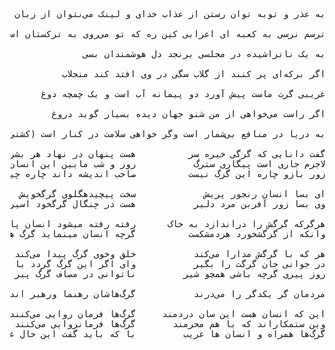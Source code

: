 <pre dir=rtl>

به عذر و توبه توان رستن از عذاب خدای و لینک می‌نتوان از زبان مردم

ترسم نرسی به کعبه ای اعرابی کین ره که تو می‌روی به ترکستان است

به یک ناتراشیده در مجلسی برنجد دل هوشمندان بسی

اگر برکه‌ای پر کنند از گلاب سگی در وی افتد کند منجلاب

غریبی گرت ماست پیش آورد دو پیمانه آب است و یک چمچه دوغ

اگر راست می‌خواهی از من شنو جهان دیده بسیار گوید دروغ

به دریا در منافع بی‌شمار است وگر خواهی سلامت در کنار است (کشتی‌ها در ساحل امن‌تر اند ولی کشتی را برای ماندن در ساحل نساختند)

گفت دانایی که گرگی خیره سر          هست پنهان در نهاد هر بشر
لاجرم جاری است پیگاری سترگ           روز و شب مابین این انسان وگرگ
زور بازو چاره این گرگ نیست          صاحب اندیشه داند چاره چیست

ای بسا انسان رنجور پریش             سخت پیچیدهگلوی گرگخویش
وی بسا زور آفربن مرد دلیر           هست در چنگال گرگخود اسیر

هرگرکه گرگش را دراندازد به خاک      رفته رفته میشود انسان پاک
وانکه از گرگشخورد هردمشکست          گرچه انسان مینماید گرگ هست

هر که با گرگش مدارا می‌کند           خلق وخوی گرگ پیدا می‌کند
در جوانی جان گرگت را بگیر           وای اگر این گرگ گردد با توپیر
روز پیری گرچه باشی همچو شیر         ناتوانی در مصاف گرگ پیر

مردمان گر یکدگر را می‌درند           گرگ‌هاشان رهنما ورهبر اند

این که انسان هست این سان دردمند     گرگ‌ها فرمان روایی می‌کنند
وین ستمکاراند که با هم محرمند       گرگ‌ها فرمانروایی می‌کنند
گرگ‌ها همراه و انسان ها غریب         با که باید گفت این حال غریب


</pre>





